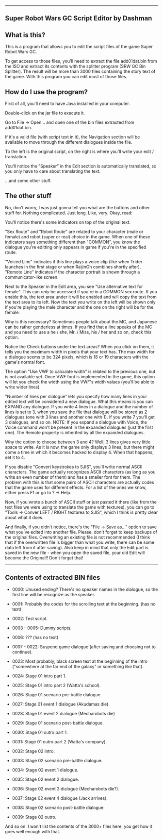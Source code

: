 --------------------------------------------------------------
Super Robot Wars GC Script Editor by Dashman
--------------------------------------------------------------

What is this?
-----------------

This is a program that allows you to edit the script files of the game Super Robot Wars GC. 

To get access to those files, you'll need to extract the file add01dat.bin from the ISO and extract its contents with the splitter program (SRW GC Bin Splitter). The result will be more than 3000 files containing the story text of the game. With this program you can edit most of those files.


How do I use the program?
--------------------------

First of all, you'll need to have Java installed in your computer.

Double-click on the jar file to execute it.

Go to File -> Open... and open one of the bin files extracted from add01dat.bin.

If it's a valid file (with script text in it), the Navigation section will be available to move through the different dialogues inside the file.

To the left is the original script, on the right is where you'll write your edit / translation.

You'll notice the "Speaker" in the Edit section is automatically translated, so you only have to care about translating the text.

...and some other stuff.

The other stuff
-----------------

No, don't worry, I was just gonna tell you what are the buttons and other stuff for. Nothing complicated. Just long. Like, very. Okay, read:

You'll notice there's some indicators on top of the original text. 

"Sex Route" and "Robot Route" are related to your character (male or female) and robot (super or real) choice in the game. When one of these indicators says something different than "COMMON", you know the dialogue you're editting only appears in game if you're in the specified route.

"Voiced Line" indicates if this line plays a voice clip (like when Trider launches in the first stage or when RaijinOh combines shortly after). "Remote Line" indicates if the character portrait is shown through a communicator-like screen.

Next to the Speaker in the Edit area, you see "Use alternative text for female". This can *only* be accessed if you're in a COMMON sex route. If you enable this, the text area under it will be enabled and will copy the text from the text area to its left. Now the text you write on the left will be shown only if you're playing the male character and the one on the right will be for the female.

Why is this necessary? Sometimes people talk about the MC, and Japanese can be rather genderless at times. If you find that a line speaks of the MC and you need to use a he / she, Mr. / Miss, his / her and so on, check this option.

Notice the Check buttons under the text areas? When you click on them, it tells you the maximum width in pixels that your text has. The max width for a dialogue seems to be 324 pixels, which is 18 or 19 characters with the game's normal font.

The option "Use VWF to calculate width" is related to the previous one, but is not available yet. Once VWF font is implemented in the game, this option will let you check the width using the VWF's width values (you'll be able to write wider lines).

"Number of lines per dialogue" lets you specify how many lines in your edited text will be considered a new dialogue. What this means is you can EXPAND any dialogue. If you write 4 lines in a dialogue and the number of lines is set to 3, when you save the file that dialogue will be stored as 2 dialogues (one with 3 lines and another one with 1). If you write 7 you'll get 3 dialogues, and so on. NOTE: If you expand a dialogue with Voice, the Voice command won't be present in the expanded dialogues (just the first one). The Remote property is inherited by all the expanded dialogues.

Why the option to choose between 3 and 4? Well, 3 lines gives very little space to write. As it is now, the game only displays 3 lines, but there might come a time in which it becomes hacked to display 4. When that happens, set it to 4.

If you disable "Convert keystrokes to SJIS", you'll write normal ASCII characters. The game actually recognizes ASCII characters (as long as you write an even number of them) and has a smaller font for them. The problem with this is that some pairs of ASCII characters are actually codes that the game uses for different effects. For a list of the ones we know, either press F1 or go to ? -> Help.

Now, if you wrote a bunch of ASCII stuff or just pasted it there (like from the text files we were using to translate the game with textures), you can go to "Tools -> Conver LEFT / RIGHT textarea to SJIS", which I think is pretty clear about what it does.

And finally, if you didn't notice, there's the "File -> Save as..." option to save what you've edited into another file. Please, don't forget to keep backups of the original files. Overwriting an existing file is not recommended (I think that if the overwritten file is bigger than what you write, there can be some data left from it after saving). Also keep in mind that only the Edit part is saved in the new file - when you open the saved file, your old Edit will become the Original!! Don't forget that!


--------------------------------------------------------------
Contents of extracted BIN files
--------------------------------------------------------------
* 0000: Unused ending? There's no speaker names in the dialogue, so the first line will be recognize as the speaker.

* 0001: Probably the codes for the scrolling text at the beginning. (has no text)

* 0002: Test script.

* 0003 - 0005: Dummy scripts.

* 0006: ??? (has no text)

* 0007 - 0022: Suspend game dialogue (after saving and choosing not to continue).

* 0023: Most probably, black screen text at the beginning of the intro ("somewhere at the far end of the galaxy" or something like that).

* 0024: Stage 01 intro part 1.
* 0025: Stage 01 intro part 2 (Watta's school).
* 0026: Stage 01 scenario pre-battle dialogue.
* 0027: Stage 01 event 1 dialogue (Akudamas die)
* 0028: Stage 01 event 2 dialogue (Mecharobots die)
* 0029: Stage 01 scenario post-battle dialogue.
* 0030: Stage 01 outro part 1.
* 0031: Stage 01 outro part 2 (Watta's company).

* 0032: Stage 02 intro.
* 0033: Stage 02 scenario pre-battle dialogue.
* 0034: Stage 02 event 1 dialogue.
* 0035: Stage 02 event 2 dialogue.
* 0036: Stage 02 event 3 dialogue (Mecharobots die?).
* 0037: Stage 02 event 4 dialogue (Jack arrives).
* 0038: Stage 02 scenario post-battle dialogue.
* 0039: Stage 02 outro.

And so on. I won't list the contents of the 3000+ files here, you get how it goes well enough with that.